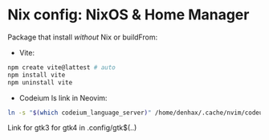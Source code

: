 # Nix config: NixOS & Home Manager

Package that install _without_ Nix or buildFrom:

- Vite:

```bash
npm create vite@lattest # auto
npm install vite
npm uninstall vite
```

- Codeium ls link in Neovim:

```bash
ln -s "$(which codeium_language_server)" /home/denhax/.cache/nvim/codeuim/bin/1.8.80/language_server_linux_x64
```

Link for gtk3 for gtk4 in .config/gtk$(..)
